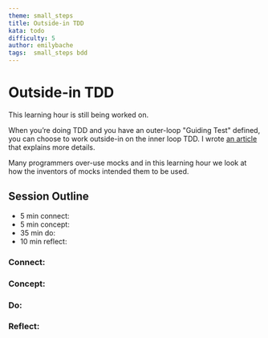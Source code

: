```yaml
---
theme: small_steps
title: Outside-in TDD
kata: todo
difficulty: 5
author: emilybache
tags:  small_steps bdd
---
```


# Outside-in TDD

This learning hour is still being worked on.

When you’re doing TDD and you have an outer-loop "Guiding Test" defined, you can choose to work outside-in on the inner loop TDD. I wrote [an article](http://coding-is-like-cooking.info/2013/04/outside-in-development-with-double-loop-tdd/) that explains more details.

Many programmers over-use mocks and in this learning hour we look at how the inventors of mocks intended them to be used.

## Session Outline
 
* 5 min connect: 
* 5 min concept: 
* 35 min do: 
* 10 min reflect: 

### Connect: 
### Concept: 
### Do: 
### Reflect: 
